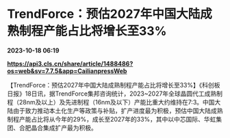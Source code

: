 # TrendForce：预估2027年中国大陆成熟制程产能占比将增长至33%

**2023-10-18 06:19**

**https://api3.cls.cn/share/article/1488486?os=web&sv=7.7.5&app=CailianpressWeb**

【TrendForce：预估2027年中国大陆成熟制程产能占比将增长至33%】《科创板日报》18日讯，据TrendForce集邦咨询统计，2023~2027年全球晶圆代工成熟制程（28nm及以上）及先进制程（16nm及以下）产能比重大约维持在7:3。中国大陆由于致力推动本土化生产等政策与补贴，扩产进度最为积极，预估中国大陆成熟制程产能占比将从今年的29%，成长至2027年的33%，其中以中芯国际、华虹集团、合肥晶合集成扩产最为积极。